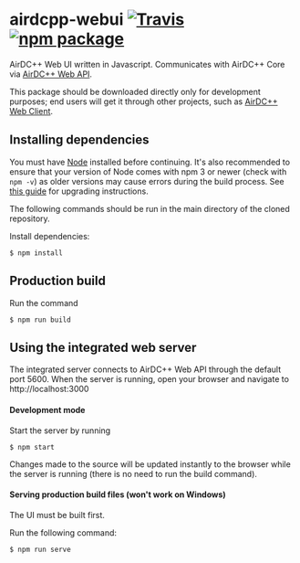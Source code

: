 # airdcpp-webui [![Travis][build-badge]][build] [![npm package][npm-badge]][npm]

AirDC++ Web UI written in Javascript. Communicates with AirDC++ Core via [AirDC++ Web API](https://github.com/airdcpp/airdcpp-webapi).

This package should be downloaded directly only for development purposes; end users will get it through other projects, such as [AirDC++ Web Client](https://airdcpp-web.github.io).

## Installing dependencies

You must have [Node](https://nodejs.org/en/) installed before continuing. It's also recommended to ensure that your version of Node comes with npm 3 or newer (check with `npm -v`) as older versions may cause errors during the build process. See [this guide](https://docs.npmjs.com/getting-started/installing-node) for upgrading instructions.

The following commands should be run in the main directory of the cloned repository.

Install dependencies:

    $ npm install

## Production build

Run the command

    $ npm run build
    

## Using the integrated web server

The integrated server connects to AirDC++ Web API through the default port 5600. When the server is running, open your browser and navigate to http://localhost:3000

#### Development mode

Start the server by running

    $ npm start

Changes made to the source will be updated instantly to the browser while the server is running (there is no need to run the build command).

#### Serving production build files (won't work on Windows)

The UI must be built first.

Run the following command:

    $ npm run serve

[build-badge]: https://img.shields.io/travis/airdcpp-web/airdcpp-webui/master.svg?style=flat-square
[build]: https://travis-ci.org/airdcpp-web/airdcpp-webui

[npm-badge]: https://img.shields.io/npm/v/airdcpp-webui.svg?style=flat-square
[npm]: https://www.npmjs.org/package/airdcpp-webui
